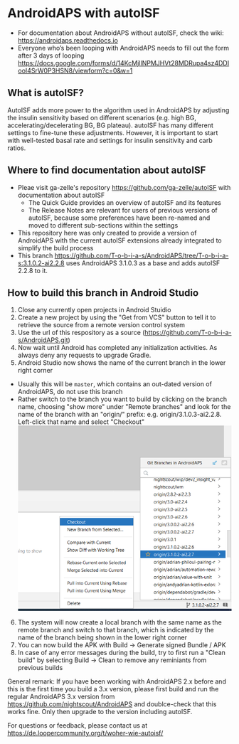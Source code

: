 # AndroidAPS with autoISF
* For documentation about AndroidAPS without autoISF, check the wiki: https://androidaps.readthedocs.io
* Everyone who’s been looping with AndroidAPS needs to fill out the form after 3 days of looping  https://docs.google.com/forms/d/14KcMjlINPMJHVt28MDRupa4sz4DDIooI4SrW0P3HSN8/viewform?c=0&w=1

## What is autoISF?
AutoISF adds more power to the algorithm used in AndroidAPS by adjusting the insulin sensitivity based on different scenarios (e.g. high BG, 
accelerating/decelerating BG, BG plateau). autoISF has many different settings to fine-tune these adjustments.
However, it is important to start with well-tested basal rate and settings for insulin sensitivity and carb ratios.

## Where to find documentation about autoISF
* Pleae visit ga-zelle's repository https://github.com/ga-zelle/autoISF with documentation about autoISF
  * The Quick Guide provides an overview of autoISF and its features
  * The Release Notes are relevant for users of previous versions of autoISF, because some preferences have been re-named and moved to different sub-sections within the settings
* This repository here was only created to provide a version of AndroidAPS with the current autoISF extensions already integrated to simplify the build process
* This branch https://github.com/T-o-b-i-a-s/AndroidAPS/tree/T-o-b-i-a-s:3.1.0.2-ai2.2.8 uses 
  AndroidAPS 3.1.0.3 as a base and adds autoISF 2.2.8 to it.

## How to build this branch in Android Studio
1. Close any currently open projects in Android Stuidio
2. Create a new project by using the "Get from VCS" button to tell it to retrieve the source from a remote version control system
3. Use the url of this respository as a source (https://github.com/T-o-b-i-a-s/AndroidAPS.git)
4. Now wait until Android has completed any initialization activities. As always deny any requests to upgrade Gradle.
5. Android Studio now shows the name of the current branch in the lower right corner
  * Usually this will be `master`, which contains an out-dated version of AndroidAPS, do not use this branch
  * Rather switch to the branch you want to build by clicking on the branch name, choosing "show more" under "Remote branches" and look for the name of
    the branch with an "origin/" prefix: e.g. origin/3.1.0.3-ai2.2.8. Left-click that name and 
    select "Checkout"
    ![Branch selection](Branch_selection_sample.png)
6. The system will now create a local branch with the same name as the remote branch and switch to that branch, which is indicated by the name of
   the branch being shown in the lower right corner
7. You can now build the APK with Build -> Generate signed Bundle / APK 
8. In case of any error messages during the build, try to first run a "Clean build" by selecting Build -> Clean to remove any reminiants from previous builds

General remark: 
If you have been working with AndroidAPS 2.x before and this is the first time you build a 3.x version, please first build and run the regular AndroidAPS 3.x version from 
https://github.com/nightscout/AndroidAPS and doublce-check that this works fine. Only then upgrade to the version including autoISF.

For questions or feedback, please contact us at https://de.loopercommunity.org/t/woher-wie-autoisf/
